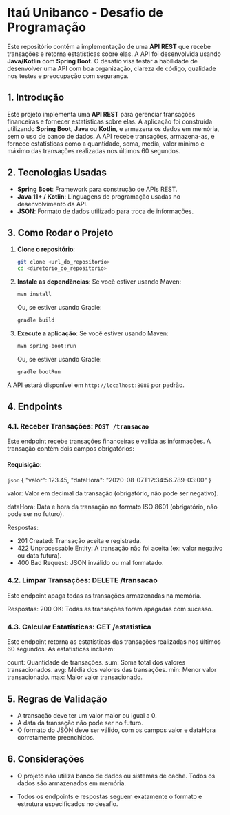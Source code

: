 # Itaú Unibanco - Desafio de Programação

Este repositório contém a implementação de uma **API REST** que recebe transações e retorna estatísticas sobre elas. A API foi desenvolvida usando **Java/Kotlin** com **Spring Boot**. O desafio visa testar a habilidade de desenvolver uma API com boa organização, clareza de código, qualidade nos testes e preocupação com segurança.

## 1. Introdução

Este projeto implementa uma **API REST** para gerenciar transações financeiras e fornecer estatísticas sobre elas. A aplicação foi construída utilizando **Spring Boot**, **Java** ou **Kotlin**, e armazena os dados em memória, sem o uso de banco de dados. A API recebe transações, armazena-as, e fornece estatísticas como a quantidade, soma, média, valor mínimo e máximo das transações realizadas nos últimos 60 segundos.

## 2. Tecnologias Usadas

- **Spring Boot**: Framework para construção de APIs REST.
- **Java 11+ / Kotlin**: Linguagens de programação usadas no desenvolvimento da API.
- **JSON**: Formato de dados utilizado para troca de informações.

## 3. Como Rodar o Projeto

1. **Clone o repositório**:
    ```bash
    git clone <url_do_repositorio>
    cd <diretorio_do_repositorio>
    ```

2. **Instale as dependências**:
    Se você estiver usando Maven:
    ```bash
    mvn install
    ```

    Ou, se estiver usando Gradle:
    ```bash
    gradle build
    ```

3. **Execute a aplicação**:
    Se você estiver usando Maven:
    ```bash
    mvn spring-boot:run
    ```

    Ou, se estiver usando Gradle:
    ```bash
    gradle bootRun
    ```

A API estará disponível em `http://localhost:8080` por padrão.

## 4. Endpoints

### 4.1. Receber Transações: `POST /transacao`

Este endpoint recebe transações financeiras e valida as informações. A transação contém dois campos obrigatórios:

#### Requisição:
```json```
{
    "valor": 123.45,
    "dataHora": "2020-08-07T12:34:56.789-03:00"
}

valor: Valor em decimal da transação (obrigatório, não pode ser negativo).

dataHora: Data e hora da transação no formato ISO 8601 (obrigatório, não pode ser no futuro).

Respostas:
 - 201 Created: Transação aceita e registrada.
 - 422 Unprocessable Entity: A transação não foi aceita (ex: valor negativo ou data futura).
 - 400 Bad Request: JSON inválido ou mal formatado.

### 4.2. Limpar Transações: DELETE /transacao

Este endpoint apaga todas as transações armazenadas na memória.

Respostas:
200 OK: Todas as transações foram apagadas com sucesso.

### 4.3. Calcular Estatísticas: GET /estatistica
Este endpoint retorna as estatísticas das transações realizadas nos últimos 60 segundos. As estatísticas incluem:

count: Quantidade de transações.
sum: Soma total dos valores transacionados.
avg: Média dos valores das transações.
min: Menor valor transacionado.
max: Maior valor transacionado.

## 5. Regras de Validação

 - A transação deve ter um valor maior ou igual a 0.
 - A data da transação não pode ser no futuro.
 - O formato do JSON deve ser válido, com os campos valor e dataHora corretamente preenchidos.

## 6. Considerações
 - O projeto não utiliza banco de dados ou sistemas de cache. Todos os dados são armazenados em memória.

 - Todos os endpoints e respostas seguem exatamente o formato e estrutura especificados no desafio.


